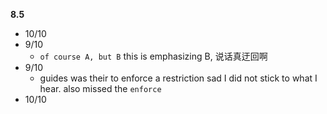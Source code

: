 **8.5**

- 10/10
- 9/10
  - `of course A, but B` this is emphasizing B, 说话真迂回啊
- 9/10
  - guides was their to enforce a restriction sad I did not stick to what I hear. also missed the `enforce`
- 10/10
